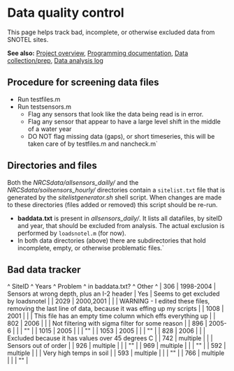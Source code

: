 # Data quality control

This page helps track bad, incomplete, or otherwise excluded data from
SNOTEL sites.

 **See also:** [Project overview](soilclim_overview.md), [Programming documentation](soilclim_programdocs.md), [Data collection/prep](soilclim_data.md), [Data analysis log](soilclim_analysislog_1.md)

## Procedure for screening data files

- Run testfiles.m
- Run testsensors.m
  - Flag any sensors that look like the data being read is in error.
  - Flag any sensor that appear to have a large level shift in the middle of a water year
  - DO NOT flag missing data (gaps), or short timeseries, this will be taken care of by testfiles.m and nancheck.m`

## Directories and files

Both the *NRCSdata/allsensors_dailly/* and the
*NRCSdata/soilsensors_hourly/* directories contain a `sitelist.txt` file that is generated by the *sitelistgenerator.sh* shell script.
When changes are made to these directories (files added or removed) this
script should be re-run.

* **baddata.txt** is present in *allsensors_daily/*. It lists all datafiles, by siteID and year, that should be excluded from analysis. The actual exclusion is performed by `loadsnotel.m` (for now).
* In both data directories (above) there are subdirectories that hold incomplete, empty, or otherwise problematic files.`

## Bad data tracker

\^ SiteID \^ Years \^ Problem \^ in baddata.txt? \^ Other \^ | 306 |
1998-2004 | Sensors at wrong depth, plus an I-2 header | Yes | Seems to
get excluded by loadsnotel | | 2029 | 2000,2001 | | | WARNING - I edited
these files, removing the last line of data, because it was effing up my
scripts | | 1008 | 2001 | | | This file has an empty time column which
effs everything up | | 802 | 2006 | | | Not filtering with sigma filter
for some reason | | 896 | 2005-6 | | | "" | | 1015 | 2005 | | | "" | |
1053 | 2005 | | | "" | | 828 | 2006 | | | Excluded because it has values
over 45 degrees C | | 742 | multiple | | | Sensors out of order | | 926
| multiple | | | "" | | 969 | multiple | | | "" | | 592 | multiple | | |
Very high temps in soil | | 593 | multiple | | | "" | | 766 | multiple |
| | "" |
